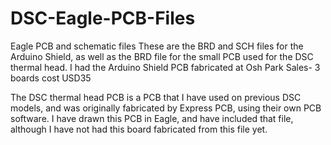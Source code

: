 # DSC-Eagle-PCB-Files
Eagle PCB and schematic files
These are the BRD and SCH files for the Arduino Shield, as well as the BRD file for the small PCB used for the DSC thermal head.
I had the Arduino Shield PCB fabricated at Osh Park Sales- 3 boards cost USD35

The DSC thermal head PCB is a PCB that I have used on previous DSC models, and was originally fabricated by Express PCB, using their own PCB 
software.
I have drawn this PCB in Eagle, and have included that file, although I have not had this board fabricated from this file yet.
